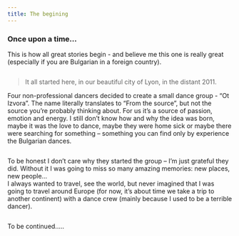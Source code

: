 ```yaml
---
title: The begining
---
```


### Once upon a time… 
This is how all great stories begin - and believe me this one is really great 
(especially if you are Bulgarian in a foreign country).


<img src="https://www.facebook.com/photo.php?fbid=10212523196867208&set=a.10212523196707204.1073741848.1601617680&type=3&theater" alt="">

>It all started here, in our beautiful city of Lyon, in the distant 2011. 
 
Four non-professional dancers decided to create a small dance group - “Ot Izvora”. 
The name literally translates to “From the source”, but not the source you’re probably thinking about. 
For us it’s a source of passion, emotion and energy. 
I still don’t know how and why the idea was born, maybe it was the love to dance, 
maybe they were home sick or maybe there were searching for something – 
something you can find only by experience the Bulgarian dances.   

<img src="https://www.facebook.com/photo.php?fbid=10212523196947210&set=a.10212523196707204.1073741848.1601617680&type=3&theater" alt="">

To be honest I don’t care why they started the group – I’m just grateful they did. 
Without it I was going to miss so many amazing memories: new places, new people…  
I always wanted to travel, see the world, but never imagined that I was going to travel around Europe 
(for now, it’s about time we take a trip to another continent) with a dance crew 
(mainly because I used to be a terrible dancer). 

<img src="https://www.facebook.com/photo.php?fbid=10212523197227217&set=a.10212523196707204.1073741848.1601617680&type=3&theater" alt="">

To be continued..... 